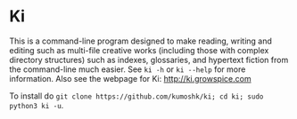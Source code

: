 # Ki
This is a command-line program designed to make reading, writing and editing such as multi-file creative works (including those with complex directory structures) such as indexes, glossaries, and hypertext fiction from the command-line much easier. See `ki -h` or `ki --help` for more information. Also see the webpage for Ki: http://ki.growspice.com

To install do `git clone https://github.com/kumoshk/ki; cd ki; sudo python3 ki -u`.
